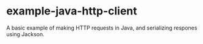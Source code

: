 # example-java-http-client

A basic example of making HTTP requests in Java, and serializing respones using Jackson.